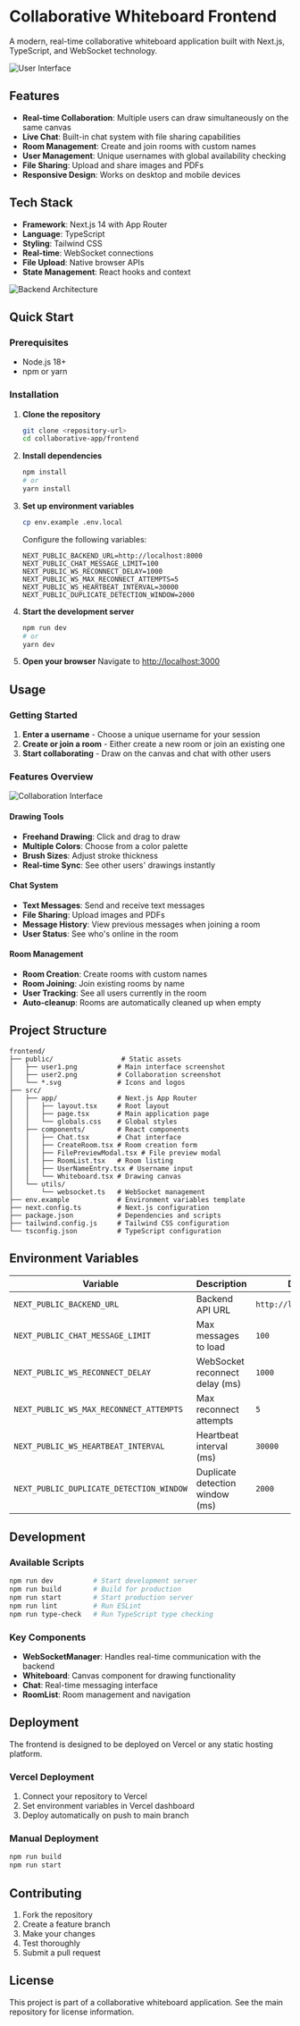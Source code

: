 # Collaborative Whiteboard Frontend

A modern, real-time collaborative whiteboard application built with Next.js, TypeScript, and WebSocket technology.

![User Interface](public/user1.png)

## Features

- **Real-time Collaboration**: Multiple users can draw simultaneously on the same canvas
- **Live Chat**: Built-in chat system with file sharing capabilities
- **Room Management**: Create and join rooms with custom names
- **User Management**: Unique usernames with global availability checking
- **File Sharing**: Upload and share images and PDFs
- **Responsive Design**: Works on desktop and mobile devices

## Tech Stack

- **Framework**: Next.js 14 with App Router
- **Language**: TypeScript
- **Styling**: Tailwind CSS
- **Real-time**: WebSocket connections
- **File Upload**: Native browser APIs
- **State Management**: React hooks and context

![Backend Architecture](public/backend.png)

## Quick Start

### Prerequisites

- Node.js 18+ 
- npm or yarn

### Installation

1. **Clone the repository**
   ```bash
   git clone <repository-url>
   cd collaborative-app/frontend
   ```

2. **Install dependencies**
   ```bash
   npm install
   # or
   yarn install
   ```

3. **Set up environment variables**
   ```bash
   cp env.example .env.local
   ```
   
   Configure the following variables:
   ```env
   NEXT_PUBLIC_BACKEND_URL=http://localhost:8000
   NEXT_PUBLIC_CHAT_MESSAGE_LIMIT=100
   NEXT_PUBLIC_WS_RECONNECT_DELAY=1000
   NEXT_PUBLIC_WS_MAX_RECONNECT_ATTEMPTS=5
   NEXT_PUBLIC_WS_HEARTBEAT_INTERVAL=30000
   NEXT_PUBLIC_DUPLICATE_DETECTION_WINDOW=2000
   ```

4. **Start the development server**
   ```bash
   npm run dev
   # or
   yarn dev
   ```

5. **Open your browser**
   Navigate to [http://localhost:3000](http://localhost:3000)

## Usage

### Getting Started

1. **Enter a username** - Choose a unique username for your session
2. **Create or join a room** - Either create a new room or join an existing one
3. **Start collaborating** - Draw on the canvas and chat with other users

### Features Overview

![Collaboration Interface](public/user2.png)

#### Drawing Tools
- **Freehand Drawing**: Click and drag to draw
- **Multiple Colors**: Choose from a color palette
- **Brush Sizes**: Adjust stroke thickness
- **Real-time Sync**: See other users' drawings instantly

#### Chat System
- **Text Messages**: Send and receive text messages
- **File Sharing**: Upload images and PDFs
- **Message History**: View previous messages when joining a room
- **User Status**: See who's online in the room

#### Room Management
- **Room Creation**: Create rooms with custom names
- **Room Joining**: Join existing rooms by name
- **User Tracking**: See all users currently in the room
- **Auto-cleanup**: Rooms are automatically cleaned up when empty

## Project Structure

```
frontend/
├── public/                 # Static assets
│   ├── user1.png          # Main interface screenshot
│   ├── user2.png          # Collaboration screenshot
│   └── *.svg              # Icons and logos
├── src/
│   ├── app/               # Next.js App Router
│   │   ├── layout.tsx     # Root layout
│   │   ├── page.tsx       # Main application page
│   │   └── globals.css    # Global styles
│   ├── components/        # React components
│   │   ├── Chat.tsx       # Chat interface
│   │   ├── CreateRoom.tsx # Room creation form
│   │   ├── FilePreviewModal.tsx # File preview modal
│   │   ├── RoomList.tsx   # Room listing
│   │   ├── UserNameEntry.tsx # Username input
│   │   └── Whiteboard.tsx # Drawing canvas
│   └── utils/
│       └── websocket.ts   # WebSocket management
├── env.example            # Environment variables template
├── next.config.ts         # Next.js configuration
├── package.json           # Dependencies and scripts
├── tailwind.config.js     # Tailwind CSS configuration
└── tsconfig.json          # TypeScript configuration
```

## Environment Variables

| Variable | Description | Default |
|----------|-------------|---------|
| `NEXT_PUBLIC_BACKEND_URL` | Backend API URL | `http://localhost:8000` |
| `NEXT_PUBLIC_CHAT_MESSAGE_LIMIT` | Max messages to load | `100` |
| `NEXT_PUBLIC_WS_RECONNECT_DELAY` | WebSocket reconnect delay (ms) | `1000` |
| `NEXT_PUBLIC_WS_MAX_RECONNECT_ATTEMPTS` | Max reconnect attempts | `5` |
| `NEXT_PUBLIC_WS_HEARTBEAT_INTERVAL` | Heartbeat interval (ms) | `30000` |
| `NEXT_PUBLIC_DUPLICATE_DETECTION_WINDOW` | Duplicate detection window (ms) | `2000` |

## Development

### Available Scripts

```bash
npm run dev          # Start development server
npm run build        # Build for production
npm run start        # Start production server
npm run lint         # Run ESLint
npm run type-check   # Run TypeScript type checking
```

### Key Components

- **WebSocketManager**: Handles real-time communication with the backend
- **Whiteboard**: Canvas component for drawing functionality
- **Chat**: Real-time messaging interface
- **RoomList**: Room management and navigation

## Deployment

The frontend is designed to be deployed on Vercel or any static hosting platform.

### Vercel Deployment

1. Connect your repository to Vercel
2. Set environment variables in Vercel dashboard
3. Deploy automatically on push to main branch

### Manual Deployment

```bash
npm run build
npm run start
```

## Contributing

1. Fork the repository
2. Create a feature branch
3. Make your changes
4. Test thoroughly
5. Submit a pull request

## License

This project is part of a collaborative whiteboard application. See the main repository for license information.